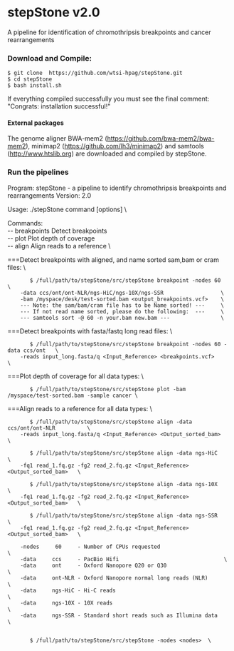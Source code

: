 # stepStone v2.0
A pipeline for identification of chromothripsis breakpoints and cancer rearrangements

### Download and Compile:

    $ git clone  https://github.com/wtsi-hpag/stepStone.git 
    $ cd stepStone 
    $ bash install.sh
		
If everything compiled successfully you must see the final comment: 
		"Congrats: installation successful!"		

#### External packages
The genome aligner BWA-mem2 (https://github.com/bwa-mem2/bwa-mem2), minimap2 (https://github.com/lh3/minimap2) and samtools (http://www.htslib.org) are downloaded and compiled by stepStone.

### Run the pipelines
Program: stepStone - a pipeline to identify chromothripsis breakpoints and rearrangements
Version: 2.0

Usage: ./stepStone command [options]			\

Commands:                                               \
-- breakpoints		Detect breakpoints              \
-- plot			Plot depth of coverage          \
-- align		Align reads to a reference      \

===Detect breakpoints with aligned, and name sorted sam,bam or cram files:     \

           $ /full/path/to/stepStone/src/stepStone breakpoint -nodes 60        \
		-data ccs/ont/ont-NLR/ngs-HiC/ngs-10X/ngs-SSR                  \
		-bam /myspace/desk/test-sorted.bam <output_breakpoints.vcf>    \
		--- Note: the sam/bam/cram file has to be Name sorted! ---     \
		--- If not read name sorted, please do the following:  ---     \
		--- samtools sort -@ 60 -n your.bam new.bam ---                \

===Detect breakpoints with fasta/fastq long read files:                        \ 

           $ /full/path/to/stepStone/src/stepStone breakpoint -nodes 60 -data ccs/ont 	\
		-reads input_long.fasta/q <Input_Reference> <breakpoints.vcf>  		\

===Plot depth of coverage for all data types:                                  		\ 

           $ /full/path/to/stepStone/src/stepStone plot -bam /myspace/test-sorted.bam -sample cancer \

===Align reads to a reference for all data types:                              			\

           $ /full/path/to/stepStone/src/stepStone align -data ccs/ont/ont-NLR 			\
		-reads input_long.fasta/q <Input_Reference> <Output_sorted_bam>			\

           $ /full/path/to/stepStone/src/stepStone align -data ngs-HiC         			\
		-fq1 read_1.fq.gz -fg2 read_2.fq.gz <Input_Reference> <Output_sorted_bam>  	\

           $ /full/path/to/stepStone/src/stepStone align -data ngs-10X                     	\
		-fq1 read_1.fq.gz -fg2 read_2.fq.gz <Input_Reference> <Output_sorted_bam>  	\

           $ /full/path/to/stepStone/src/stepStone align -data ngs-SSR                     	\
		-fq1 read_1.fq.gz -fg2 read_2.fq.gz <Input_Reference> <Output_sorted_bam>  	\

		-nodes     60     - Number of CPUs requested                 			\
		-data     ccs     - PacBio Hifi                 				\
		-data     ont     - Oxford Nanopore Q20 or Q30                 			\
		-data     ont-NLR - Oxford Nanopore normal long reads (NLR)    			\
		-data     ngs-HiC - Hi-C reads                                 			\
		-data     ngs-10X - 10X reads                                 			\
		-data     ngs-SSR - Standard short reads such as Illumina data 			\


           $ /full/path/to/stepStone/src/stepStone -nodes <nodes>  \

